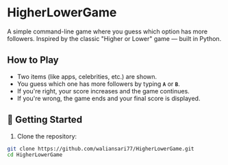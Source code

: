 # HigherLowerGame

A simple command-line game where you guess which option has more followers. Inspired by the classic "Higher or Lower" game — built in Python.

##  How to Play

- Two items (like apps, celebrities, etc.) are shown.
- You guess which one has more followers by typing **`A`** or **`B`**.
- If you're right, your score increases and the game continues.
- If you're wrong, the game ends and your final score is displayed.

## 🚀 Getting Started

1. Clone the repository:

```bash
git clone https://github.com/waliansari77/HigherLowerGame.git
cd HigherLowerGame
